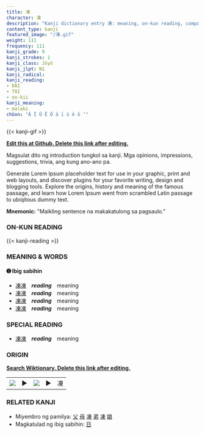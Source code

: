 ```yaml
---
title: 凍
character: 凍
description: "Kanji dictionary entry 凍: meaning, on-kun reading, compounds, origin, related kanji"
content_type: kanji
featured_image: "/凍.gif"
weight: 111
frequency: 111
kanji_grade: 9
kanji_strokes: 1
kanji_class: Jōyō
kanji_jlpt: N1
kanji_radical: 
kanji_reading: 
- DAI
- TAI
- oo-kii
kanji_meaning:
- malaki
chōon: "Ā Ī Ū Ē Ō ā ī ū ē ō ’"
---
```

[//]: # (Don't edit the line below. Kanji animated GIF code is automatically generated.)
{{< kanji-gif >}}

[//]: # (Edit below this line.)

**[Edit this at Github. Delete this link after editing.](https://github.com/tim0g/tim/tree/main/content/kanji/凍/index.md)**

Magsulat dito ng introduction tungkol sa kanji. Mga opinions, impressions, suggestions, trivia, ang kung ano-ano pa.

Generate Lorem Ipsum placeholder text for use in your graphic, print and web layouts, and discover plugins for your favorite writing, design and blogging tools. Explore the origins, history and meaning of the famous passage, and learn how Lorem Ipsum went from scrambled Latin passage to ubiqitous dummy text.
 
**Mnemonic:** "Maikling sentence na makakatulong sa pagsaulo."

### ON-KUN READING

[//]: # (Don't edit the line below. ON-KUN READING code is automatically generated.)
{{< kanji-reading >}}

### MEANING & WORDS

#### ➊ **Ibig sabihin**
  - [凍](../凍)[凍](../凍)　***reading***　meaning
  - [凍](../凍)[凍](../凍)　***reading***　meaning
  - [凍](../凍)[凍](../凍)　***reading***　meaning
  - [凍](../凍)[凍](../凍)　***reading***　meaning

### SPECIAL READING
  - [凍](../凍)[凍](../凍)　***reading***　meaning

### ORIGIN

**[Search Wiktionary. Delete this link after editing.](https://wiktionary.org/wiki/凍)**
<table class="kanji-table"><tr><td>
<img src="60px-凍-bronze.svg.png">
</td><td>▶</td><td>
<img src="60px-凍-oracle.svg.png">
</td><td>▶</td>
<td class="kanji-origin">凍</td>
</tr></table>

### RELATED KANJI
- Miyembro ng pamilya: [父](../父) [母](../母) [凍](../凍) [弟](../弟) [凍](../凍) [娘](../娘)
- Magkatulad ng ibig sabihin: [日](../日)
